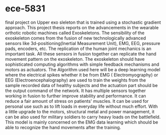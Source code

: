 # ece-5831
final project on Upper exo sleleton that is trained using a stochastic gradient approach.
This project thesis reports on the advancements in the wearable orthotic robotic machines called Exoskeletons. The sensibility of the exoskeleton comes from the fusion of new technologically advanced sensors like 3d-positioning(Inertial Measurement Unit), EMG, EEG, pressure pads, encoders, etc. The replication of the human joint mechanics is an important task. All these sensors in fusion together can replicate the hand movement pattern on the exoskeleton.
The exoskeleton should have sophisticated computing algorithms with simple feedback mechanisms and motors as actuators. The Algorithm used here will be a deep learning model where the electrical spikes whether it be from EMG ( Electromyography) or EEG (Electroencephalography) are used to train the weights from the sample recorded data of healthy subjects and the actuation part should be the output command of the network. It has multiple sensors together working in fusion to further improve stability and performance. It can reduce a fair amount of stress on patients' muscles. It can be used for personal use such as to lift loads in everyday life without much effort.
With a little upgrade to the motors, structural metal and power management, it can be also used for military soldiers to carry heavy loads on the battlefield. This model is mainly concerned on the EMG data learning which should be able to recognize the hand movements after the training.

